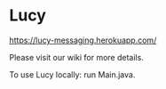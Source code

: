 # Lucy

https://lucy-messaging.herokuapp.com/

Please visit our wiki for more details.

To use Lucy locally: run Main.java.
